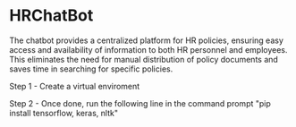 # HRChatBot
The chatbot provides a centralized platform for HR policies, ensuring easy access and availability of information to both HR personnel and employees. This eliminates the need for manual distribution of policy documents and saves time in searching for specific policies.

Step 1 - Create a virtual enviroment

Step 2 - Once done, run the following line in the command prompt
 "pip install tensorflow, keras, nltk"
